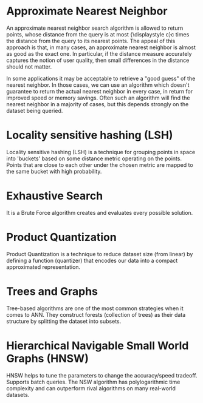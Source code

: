 # Approximate Nearest Neighbor
An approximate nearest neighbor search algorithm is allowed to return points, whose distance from the query is at most {\displaystyle c}c times the distance from the query to its nearest points. The appeal of this approach is that, in many cases, an approximate nearest neighbor is almost as good as the exact one. In particular, if the distance measure accurately captures the notion of user quality, then small differences in the distance should not matter.

In some applications it may be acceptable to retrieve a "good guess" of the nearest neighbor. In those cases, we can use an algorithm which doesn't guarantee to return the actual nearest neighbor in every case, in return for improved speed or memory savings. Often such an algorithm will find the nearest neighbor in a majority of cases, but this depends strongly on the dataset being queried.

# Locality sensitive hashing (LSH)
Locality sensitive hashing (LSH) is a technique for grouping points in space into 'buckets' based on some distance metric operating on the points. Points that are close to each other under the chosen metric are mapped to the same bucket with high probability.

# Exhaustive Search
It is a Brute Force algorithm creates and evaluates every possible solution.

# Product Quantization
Product Quantization is a technique to reduce dataset size (from linear) by defining a function (quantizer) that encodes our data into a compact approximated representation.

# Trees and Graphs
Tree-based algorithms are one of the most common strategies when it comes to ANN. They construct forests (collection of trees) as their data structure by splitting the dataset into subsets.

# Hierarchical Navigable Small World Graphs (HNSW)
HNSW helps to tune the parameters to change the accuracy/speed tradeoff. Supports batch queries. The NSW algorithm has polylogarithmic time complexity and can outperform rival algorithms on many real-world datasets.
